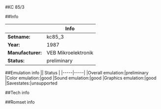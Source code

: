 #KC 85/3

##Info

||Info|
|-----|-----|
|**Setname:**|kc85_3
|**Year:**|1987
|**Manufacturer:**|VEB Mikroelektronik
|**Status:**|preliminary

##Emulation info
|| Status |
|-----|-----|
|Overall emulation:|preliminary
|Color emulation:|good
|Sound emulation:|good
|Graphics emulation:|good
|Savestates:|unsupported

##Tech info

##Romset info

<!--- START OF EDITED COMMENT DO NOT TOUCH TEXT ABOVE-->
